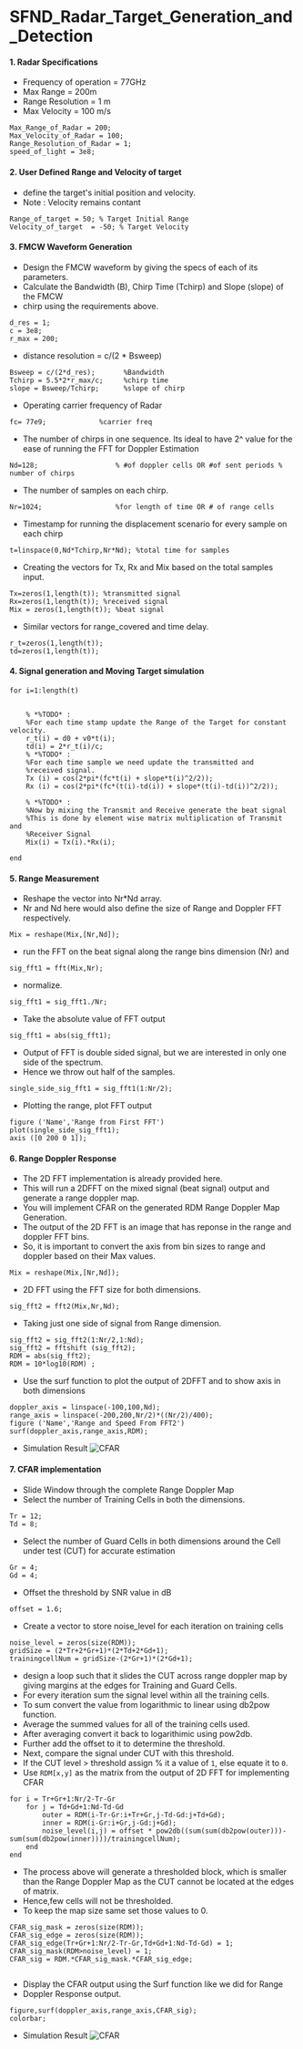 # SFND_Radar_Target_Generation_and_Detection
#### 1. Radar Specifications 
* Frequency of operation = 77GHz
* Max Range = 200m
* Range Resolution = 1 m
* Max Velocity = 100 m/s
```
Max_Range_of_Radar = 200; 
Max_Velocity_of_Radar = 100;
Range_Resolution_of_Radar = 1;
speed_of_light = 3e8;
```

#### 2. User Defined Range and Velocity of target

* define the target's initial position and velocity. 
* Note : Velocity remains contant
```
Range_of_target = 50; % Target Initial Range
Velocity_of_target  = -50; % Target Velocity
```

#### 3. FMCW Waveform Generation 
* Design the FMCW waveform by giving the specs of each of its parameters.
* Calculate the Bandwidth (B), Chirp Time (Tchirp) and Slope (slope) of the FMCW
* chirp using the requirements above.
```
d_res = 1;
c = 3e8;
r_max = 200;
```
* distance resolution = c/(2 * Bsweep)
```
Bsweep = c/(2*d_res);       %Bandwidth
Tchirp = 5.5*2*r_max/c;     %chirp time
slope = Bsweep/Tchirp;      %slope of chirp
```
* Operating carrier frequency of Radar 
```
fc= 77e9;             %carrier freq
```

* The number of chirps in one sequence. Its ideal to have 2^ value for the ease of running the FFT for Doppler Estimation
```. 
Nd=128;                   % #of doppler cells OR #of sent periods % number of chirps
```
* The number of samples on each chirp. 
```
Nr=1024;                  %for length of time OR # of range cells
```
*  Timestamp for running the displacement scenario for every sample on each chirp
```
t=linspace(0,Nd*Tchirp,Nr*Nd); %total time for samples
```

* Creating the vectors for Tx, Rx and Mix based on the total samples input.
```
Tx=zeros(1,length(t)); %transmitted signal
Rx=zeros(1,length(t)); %received signal
Mix = zeros(1,length(t)); %beat signal
```
* Similar vectors for range_covered and time delay.
```
r_t=zeros(1,length(t));
td=zeros(1,length(t));
```

#### 4. Signal generation and Moving Target simulation
```
for i=1:length(t)         
    
    
    % *%TODO* :
    %For each time stamp update the Range of the Target for constant velocity. 
    r_t(i) = d0 + v0*t(i);
    td(i) = 2*r_t(i)/c;
    % *%TODO* :
    %For each time sample we need update the transmitted and
    %received signal. 
    Tx (i) = cos(2*pi*(fc*t(i) + slope*t(i)^2/2));
    Rx (i) = cos(2*pi*(fc*(t(i)-td(i)) + slope*(t(i)-td(i))^2/2));
    
    % *%TODO* :
    %Now by mixing the Transmit and Receive generate the beat signal
    %This is done by element wise matrix multiplication of Transmit and
    %Receiver Signal
    Mix(i) = Tx(i).*Rx(i);
    
end
```

#### 5. Range Measurement

* Reshape the vector into Nr*Nd array. 
* Nr and Nd here would also define the size of Range and Doppler FFT respectively.
```
Mix = reshape(Mix,[Nr,Nd]);
```
* run the FFT on the beat signal along the range bins dimension (Nr) and
```
sig_fft1 = fft(Mix,Nr);  
```
* normalize.
```
sig_fft1 = sig_fft1./Nr;
```
* Take the absolute value of FFT output
```
sig_fft1 = abs(sig_fft1);  
```
* Output of FFT is double sided signal, but we are interested in only one side of the spectrum.
* Hence we throw out half of the samples.
```
single_side_sig_fft1 = sig_fft1(1:Nr/2);
```
* Plotting the range, plot FFT output 
```
figure ('Name','Range from First FFT')
plot(single_side_sig_fft1); 
axis ([0 200 0 1]);
```

#### 6. Range Doppler Response
* The 2D FFT implementation is already provided here. 
* This will run a 2DFFT on the mixed signal (beat signal) output and generate a range doppler map.
* You will implement CFAR on the generated RDM Range Doppler Map Generation.
* The output of the 2D FFT is an image that has reponse in the range and doppler FFT bins. 
* So, it is important to convert the axis from bin sizes to range and doppler based on their Max values.
```
Mix = reshape(Mix,[Nr,Nd]);
```
* 2D FFT using the FFT size for both dimensions.
```
sig_fft2 = fft2(Mix,Nr,Nd);
```
* Taking just one side of signal from Range dimension.
```
sig_fft2 = sig_fft2(1:Nr/2,1:Nd);
sig_fft2 = fftshift (sig_fft2);
RDM = abs(sig_fft2);
RDM = 10*log10(RDM) ;
```
* Use the surf function to plot the output of 2DFFT and to show axis in both dimensions
```
doppler_axis = linspace(-100,100,Nd);
range_axis = linspace(-200,200,Nr/2)*((Nr/2)/400);
figure ('Name','Range and Speed From FFT2')
surf(doppler_axis,range_axis,RDM);
```
* Simulation Result
![CFAR](result\2DFFT.jpg)

#### 7. CFAR implementation
* Slide Window through the complete Range Doppler Map
* Select the number of Training Cells in both the dimensions.
```
Tr = 12;
Td = 8;
```
* Select the number of Guard Cells in both dimensions around the Cell under test (CUT) for accurate estimation
```
Gr = 4;
Gd = 4;
```
* Offset the threshold by SNR value in dB
```
offset = 1.6;
```
* Create a vector to store noise_level for each iteration on training cells 
```
noise_level = zeros(size(RDM));
gridSize = (2*Tr+2*Gr+1)*(2*Td+2*Gd+1);
trainingcellNum = gridSize-(2*Gr+1)*(2*Gd+1);

```
* design a loop such that it slides the CUT across range doppler map by giving margins at the edges for Training and Guard Cells.
* For every iteration sum the signal level within all the training cells. 
* To sum convert the value from logarithmic to linear using db2pow function. 
* Average the summed values for all of the training cells used.
* After averaging convert it back to logarithimic using pow2db.
* Further add the offset to it to determine the threshold. 
* Next, compare the signal under CUT with this threshold. 
* If the CUT level > threshold assign % it a value of `1`, else equate it to `0`.
* Use `RDM[x,y]` as the matrix from the output of 2D FFT for implementing CFAR
```   
for i = Tr+Gr+1:Nr/2-Tr-Gr
    for j = Td+Gd+1:Nd-Td-Gd
        outer = RDM(i-Tr-Gr:i+Tr+Gr,j-Td-Gd:j+Td+Gd);
        inner = RDM(i-Gr:i+Gr,j-Gd:j+Gd);
        noise_level(i,j) = offset * pow2db((sum(sum(db2pow(outer)))-sum(sum(db2pow(inner))))/trainingcellNum);      
    end
end
```
* The process above will generate a thresholded block, which is smaller than the Range Doppler Map as the CUT cannot be located at the edges of matrix. 
* Hence,few cells will not be thresholded. 
* To keep the map size same set those values to 0. 
```
CFAR_sig_mask = zeros(size(RDM));
CFAR_sig_edge = zeros(size(RDM));
CFAR_sig_edge(Tr+Gr+1:Nr/2-Tr-Gr,Td+Gd+1:Nd-Td-Gd) = 1;
CFAR_sig_mask(RDM>noise_level) = 1;
CFAR_sig = RDM.*CFAR_sig_mask.*CFAR_sig_edge;
 
```
* Display the CFAR output using the Surf function like we did for Range
* Doppler Response output.
```
figure,surf(doppler_axis,range_axis,CFAR_sig);
colorbar;
```
* Simulation Result
![CFAR](result\CFAR.jpg)

